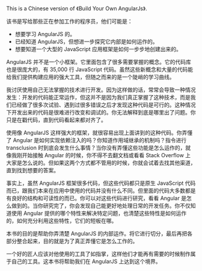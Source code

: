 This is a Chinese version of 《Build Your Own AngularJs》.

该书是写给那些正在参加工作的程序员，他们可能是：

* 想要学习 AngularJS 的。
* 已经知道 AngularJS，但想进一步探究它内部是如何运作的。
* 想要知道一个大型的 JavaScript 应用框架是如何一步步地创建出来的。

AngularJS 并不是一个小框架。它里面包含了很多需要掌握的概念。它的代码库也是很庞大的，有 35,000 行 JavaScript 代码。虽然这些新概念和大量的代码能给我们提供构建应用的强大工具，但随之而来的是一个陡峭的学习曲线。

我讨厌使用自己无法掌握的技术进行开发。因为这样做的话，常常会导致一种情况发生：开发的代码能正常运作，但这并不是因为我们真正掌握了这种技术，而是我们已经做了很多次试验、遇到过很多错误之后才发现这种代码是可行的。这种情况下开发出来的代码是很难进行改变和调试的。你无法解释到底是哪里出了问题。你只是在戳代码，直到代码看起来都对齐了。

使用像 AngularJS 这样强大的框架，就很容易出现上面讲到的这种代码。你弄懂了 Angular 是如何实现依赖注入的吗？你知道作用域继承的机制吗？指令进行 transclusion 时到底会发生什么事情？当你没有弄懂这些功能是怎么运作的，就像我刚开始接触 Angular 的时候，你不得不去翻文档或看看 Stack Overflow 上大家是怎么说的。但如果这两个方式都不管用的时候，你就会试着去找其他渠道，直到找到想要的答案。

事实上，虽然 AngularJS 框架很多代码，但这些代码都只是原生 JavaScript 代码而已，跟我们本来在应用中使用的代码并没有什么不同。但里面的代码大多数都是有良好的结构和可读性的而已。你可以对这些代码进行研究，看看 Angular 是怎么做到的。当你研究完了，你会发现自己能更好地处理日常的开发任务。你不仅知道使用 Angular 提供的哪个特性来解决特定问题，也清楚这些特性是如何运作的，如何充分利用这些特性，它们的短板在哪。

本书的目的是帮助你弄清楚 AngularJS 的内部运作。将它进行切分，最后再把各部分整合起来，目的就是为了真正弄懂它是怎么工作的。

一个好的匠人应该对他使用的工具了如指掌，这样他们才能再有需要的时候制作属于自己的工具。这本书将帮助我们在 AngularJS 上达到这个境界。